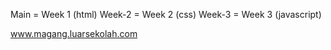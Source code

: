 Main = Week 1 (html)
Week-2 = Week 2 (css)
Week-3 = Week 3 (javascript)

www.magang.luarsekolah.com
